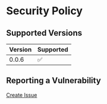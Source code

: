 # Security Policy

## Supported Versions

| Version | Supported           |
|---------|---------------------|
| 0.0.6   | :white_check_mark:  |

## Reporting a Vulnerability

[Create Issue](https://github.com/gregoranders/gradle-project-configuration/issues/new?labels=bug&template=bug_report.md&title=Security+Issue)
